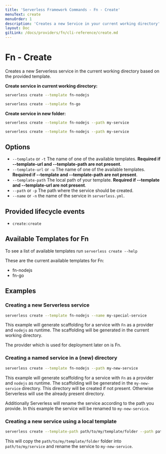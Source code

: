 ```yaml
---
title: 'Serverless Framework Commands - Fn - Create'
menuText: create
menuOrder: 1
description: 'Creates a new Service in your current working directory'
layout: Doc
gitLink: /docs/providers/fn/cli-reference/create.md
---
```


# Fn - Create

Creates a new Serverless service in the current working directory based on the provided template.

**Create service in current working directory:**

```bash
serverless create --template fn-nodejs
```

```bash
serverless create --template fn-go
```

**Create service in new folder:**

```bash
serverless create --template fn-nodejs --path my-service
```

```bash
serverless create --template fn-nodejs --path my-service
```

## Options
- `--template` or `-t` The name of one of the available templates. **Required if --template-url and --template-path are not present**.
- `--template-url` or `-u` The name of one of the available templates. **Required if --template and --template-path are not present**.
- `--template-path` The local path of your template. **Required if --template and --template-url are not present**.
- `--path` or `-p` The path where the service should be created.
- `--name` or `-n` the name of the service in `serverless.yml`.

## Provided lifecycle events
- `create:create`

## Available Templates for Fn

To see a list of available templates run `serverless create --help`

These are the current available templates for Fn:

- fn-nodejs
- fn-go

## Examples

### Creating a new Serverless service

```bash
serverless create --template fn-nodejs --name my-special-service
```

This example will generate scaffolding for a service with `Fn` as a provider and `nodejs` as runtime. The scaffolding will be generated in the current working directory.

The provider which is used for deployment later on is Fn.

### Creating a named service in a (new) directory

```bash
serverless create --template fn-nodejs --path my-new-service
```

This example will generate scaffolding for a service with `Fn` as a provider and `nodejs` as runtime. The scaffolding will be generated in the `my-new-service` directory. This directory will be created if not present. Otherwise Serverless will use the already present directory.

Additionally Serverless will rename the service according to the path you provide. In this example the service will be renamed to `my-new-service`.

### Creating a new service using a local template

```bash
serverless create --template-path path/to/my/template/folder --path path/to/my/service --name my-new-service
```

This will copy the `path/to/my/template/folder` folder into `path/to/my/service` and rename the service to `my-new-service`.
